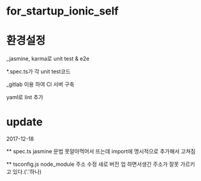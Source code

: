# for_startup_ionic_self




# 환경설정 

 _jasmine, karma로 unit test & e2e

  *.spec.ts가 각 unit test코드




 _gitlab 이용 하여 CI 서버 구축 
  
  yaml로 lint 추가 






# update 
2017-12-18

** spec.ts
jasmine 문법 못알아먹어서 뜨는데 import에 명시적으로 추가해서 고쳐짐 

** tsconfig.js
node_module 주소 수정 새로 버전 업 하면서생긴 주소가 잘못 가르키고 있다.('.'하나)
